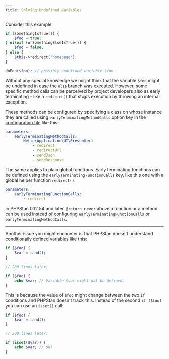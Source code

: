```yaml
---
title: Solving Undefined Variables
---
```


Consider this example:

```php
if (somethingIsTrue()) {
	$foo = true;
} elseif (orSomethingElseIsTrue()) {
	$foo = false;
} else {
	$this->redirect('homepage');
}

doFoo($foo); // possibly undefined variable $foo
```

Without any special knowledge we might think that the variable `$foo` might be undefined in case the `else` branch was executed. However, some specific method calls can be perceived by project developers also as early terminating - like a `redirect()` that stops execution by throwing an internal exception.

These methods can be configured by specifying a class on whose instance they are called using `earlyTerminatingMethodCalls` option key in the [configuration file](/config-reference) like this:

```yaml
parameters:
	earlyTerminatingMethodCalls:
		Nette\Application\UI\Presenter:
			- redirect
			- redirectUrl
			- sendJson
			- sendResponse
```

The same applies to plain global functions. Early terminating functions can be defined using the `earlyTerminatingFunctionCalls` key, like this one with a global helper function `redirect()`:

```yaml
parameters:
	earlyTerminatingFunctionCalls:
		- redirect
```

In PHPStan 0.12.54 and later, `@return never` above a function or a method can be used instead of configuring `earlyTerminatingFunctionCalls` or `earlyTerminatingMethodCalls`.

---------

Another issue you might encounter is that PHPStan doesn't understand conditionally defined variables like this:

```php
if ($foo) {
    $var = rand();
}

// 200 lines later:

if ($foo) {
    echo $var; // Variable $var might not be defined.
}
```

This is because the value of `$foo` might change between the two `if` conditions and PHPStan doesn't track this. Instead of the second `if ($foo)` you can use an `isset()` call:

```php
if ($foo) {
    $var = rand();
}

// 200 lines later:

if (isset($var)) {
    echo $var; // OK!
}
```
